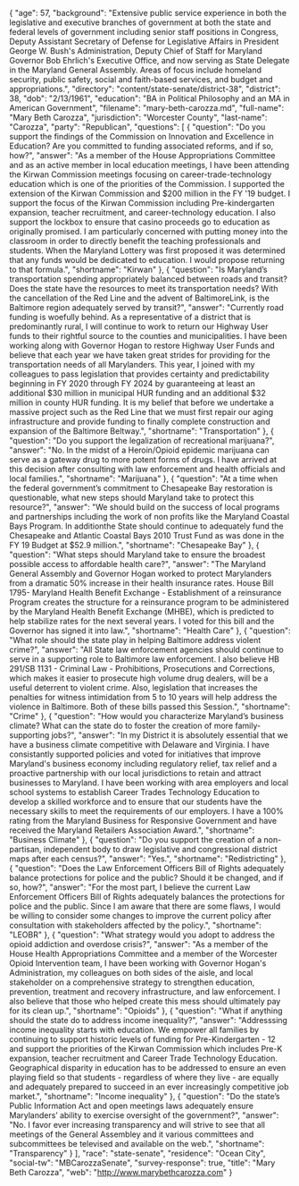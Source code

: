 {
  "age": 57,
  "background": "Extensive public service experience in both the legislative and executive branches of government at both the state and federal levels of government including senior staff positions in Congress, Deputy Assistant Secretary of Defense for Legislative Affairs in President George W. Bush's Administration, Deputy Chief of Staff for Maryland Governor Bob Ehrlich's Executive Office, and now serving as State Delegate in the Maryland General Assembly.  Areas of focus include homeland security, public safety, social and faith-based services, and budget and appropriations.",
  "directory": "content/state-senate/district-38",
  "district": 38,
  "dob": "2/13/1961",
  "education": "BA in Political Philosophy and an MA in American Government",
  "filename": "mary-beth-carozza.md",
  "full-name": "Mary Beth Carozza",
  "jurisdiction": "Worcester County",
  "last-name": "Carozza",
  "party": "Republican",
  "questions": [
    {
      "question": "Do you support the findings of the Commission on Innovation and Excellence in Education? Are you committed to funding associated reforms, and if so, how?",
      "answer": "As a member of the House Appropriations Committee and as an active member in local education meetings,  I have been attending the Kirwan Commission meetings focusing on career-trade-technology education which is one of the priorities of the Commission.  I supported the extension of the Kirwan Commission and $200 million in the FY '19  budget.  I   support the focus of the Kirwan Commission including Pre-kindergarten expansion, teacher recruitment, and career-technology education.  I also support the lockbox to ensure that casino proceeds go to education as originally promised.  I am particularly concerned with putting money into the classroom in order to directly benefit the teaching professionals and students. When the Maryland Lottery was first proposed it was determined that any funds would be dedicated to education. I would propose returning to that formula.",
      "shortname": "Kirwan"
    },
    {
      "question": "Is Maryland’s transportation spending appropriately balanced between roads and transit? Does the state have the resources to meet its transportation needs? With the cancellation of the Red Line and the advent of BaltimoreLink, is the Baltimore region adequately served by transit?",
      "answer": "Currently road funding is woefully behind. As a representative of a district that is predominantly rural, I will continue to work  to return our Highway User funds to their rightful source to the counties and municipalities. I have been working along with Governor Hogan to restore Highway User Funds and believe that each year we have taken great strides for providing for the transportation needs of all Marylanders.  This year, I joined with my colleagues to pass legislation that provides certainty and predictability beginning in FY 2020 through FY  2024  by guaranteeing at least an additional $30 million in municipal HUR funding and an additional $32 million in county HUR  funding.  It is my belief that before we undertake a massive project such as the Red Line that we must first repair our aging infrastructure and provide funding to finally complete construction and expansion of the Baltimore Beltway.",
      "shortname": "Transportation"
    },
    {
      "question": "Do you support the legalization of recreational marijuana?",
      "answer": "No. In the midst  of a Heroin/Opioid epidemic marijuana can serve as a gateway drug to more potent forms of drugs. I have arrived at this decision after consulting with law enforcement and health officials and local families.",
      "shortname": "Marijuana"
    },
    {
      "question": "At a time when the federal government’s commitment to Chesapeake Bay restoration is questionable, what new steps should Maryland take to protect this resource?",
      "answer": "We should build on the success of local programs and partnerships including the work of non profits like the Maryland Coastal Bays Program.  In additionthe State should continue to adequately fund the Chesapeake and Atlantic Coastal Bays 2010 Trust Fund as was done in the FY 19 Budget at $52.9 million.",
      "shortname": "Chesapeake Bay"
    },
    {
      "question": "What steps should Maryland take to ensure the broadest possible access to affordable health care?",
      "answer": "The Maryland General Assembly and Governor Hogan worked to protect Marylanders from a dramatic 50% increase in their health insurance rates. House Bill 1795- Maryland Health Benefit Exchange - Establishment of a reinsurance Program creates the structure for a reinsurance program to be administered by the Maryland Health Benefit Exchange (MHBE), which is predicted to help stabilize rates for the next several years. I voted for this bill and the Governor has signed it into law.",
      "shortname": "Health Care"
    },
    {
      "question": "What role should the state play in helping Baltimore address violent crime?",
      "answer": "All State law enforcement agencies should continue to serve in a supporting role to Baltimore law enforcement. I also believe HB 291/SB 1131 - Criminal Law - Prohibitions, Prosecutions and Corrections, which makes it easier to prosecute high volume drug dealers, will be a useful deterrent to violent crime. Also, legislation that increases the penalties for witness intimidation from 5 to 10 years will help address the violence in Baltimore. Both of these bills passed this Session.",
      "shortname": "Crime"
    },
    {
      "question": "How would you characterize Maryland’s business climate? What can the state do to foster the creation of more family-supporting jobs?",
      "answer": "In my District it is absolutely essential that we have a business climate competitive with Delaware and Virginia. I have consistantly supported policies and voted for initiatives that improve Maryland's business economy including regulatory relief, tax relief and a proactive partnership with our local jurisdictions to retain and attract businesses to Maryland. I have been working with area employers and local school systems to establish Career Trades Technology Education to develop a skilled workforce and to ensure that our students have the necessary skills to meet the requirements of our employers. I have a 100% rating from the Maryland Business for Responsive Government and have received the Maryland Retailers Association Award.",
      "shortname": "Business Climate"
    },
    {
      "question": "Do you support the creation of a non-partisan, independent body to draw legislative and congressional district maps after each census?",
      "answer": "Yes.",
      "shortname": "Redistricting"
    },
    {
      "question": "Does the Law Enforcement Officers Bill of Rights adequately balance protections for police and the public? Should it be changed, and if so, how?",
      "answer": "For the most part, I believe the current Law Enforcement Officers Bill of Rights adequately balances the protections for police and the public. Since I am aware that there are some flaws, I would be willing to consider some changes to improve the current policy after consultation with stakeholders affected by the policy.",
      "shortname": "LEOBR"
    },
    {
      "question": "What strategy would you adopt to address the opioid addiction and overdose crisis?",
      "answer": "As a member of the House Health Appropriations Committee and a member of the Worcester Opioid Intervention team, I have been working with Governor Hogan's Administration, my colleagues on both sides of the aisle, and local stakeholder on a comprehensive strategy to strengthen education, prevention, treatment and recovery infrastructure, and law enforcement. I also believe that those who helped create this mess should ultimately pay for its clean up.",
      "shortname": "Opioids"
    },
    {
      "question": "What if anything should the state do to address income inequality?",
      "answer": "Addresssing income inequality starts with education. We empower all families by continuing to support historic levels of funding for Pre-Kindergarten - 12 and support the priorities of the Kirwan Commission which includes Pre-K expansion, teacher recruitment and Career Trade Technology Education. Geographical disparity in education has to be addressed to ensure an  even playing field so that students - regardless of where they live - are equally and adequately prepared to succeed in an ever increasingly competitive job market.",
      "shortname": "Income inequality"
    },
    {
      "question": "Do the state’s Public Information Act and open meetings laws adequately ensure Marylanders’ ability to exercise oversight of the government?",
      "answer": "No. I favor ever increasing transparency  and will strive to see that all meetings of the General Assembley and it various committees and subcommittees be televised and available on the web.",
      "shortname": "Transparency"
    }
  ],
  "race": "state-senate",
  "residence": "Ocean City",
  "social-tw": "MBCarozzaSenate",
  "survey-response": true,
  "title": "Mary Beth Carozza",
  "web": "http://www.marybethcarozza.com"
}
